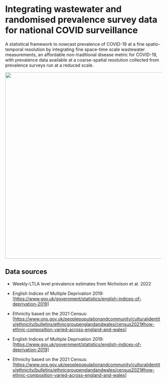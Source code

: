 # Integrating wastewater and randomised prevalence survey data for national COVID surveillance

A statistical framework to nowcast prevalence of COVID-19 at a fine spatio-temporal resolution by integrating fine space-time scale wastewater measurements, an affordable non-traditional disease metric for COVID-19, with prevalence data available at a coarse-spatial resolution collected from prevalence surveys run at a reduced scale.

<img src="https://github.com/gqlNU/wwprev/assets/6213918/5924a733-3a67-4d0e-b106-94c2dede3e3a" width="600">


##  Data sources
- Weekly-LTLA level prevalence estimates from Nicholson et al. 2022
- English Indices of Multiple Deprivation 2019: [https://www.gov.uk/government/statistics/english-indices-of-deprivation-2019]
- Ethnicity based on the 2021 Census: [https://www.ons.gov.uk/peoplepopulationandcommunity/culturalidentity/ethnicity/bulletins/ethnicgroupenglandandwales/census2021#how-ethnic-composition-varied-across-england-and-wales]

- English Indices of Multiple Deprivation 2019: [https://www.gov.uk/government/statistics/english-indices-of-deprivation-2019]
- Ethnicity based on the 2021 Census: [https://www.ons.gov.uk/peoplepopulationandcommunity/culturalidentity/ethnicity/bulletins/ethnicgroupenglandandwales/census2021#how-ethnic-composition-varied-across-england-and-wales]
